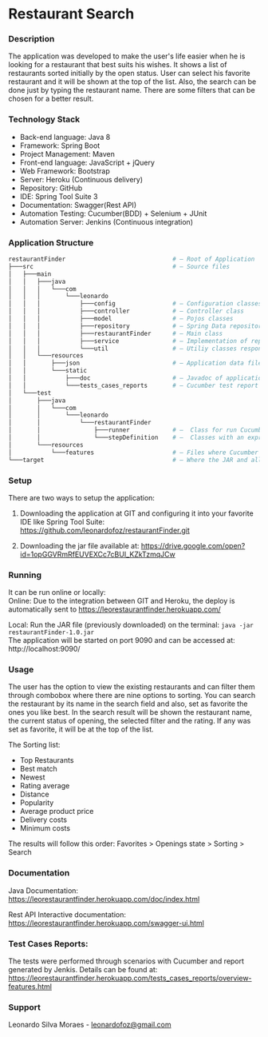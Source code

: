 # Restaurant Search

### Description 
The application was developed to make the user's life easier when he is looking for a restaurant that best suits his wishes. It shows a list of restaurants sorted initially by the open status. User can select his favorite restaurant and it will be shown at the top of the list. Also, the search can be done just by typing the restaurant name. There are some filters that can be chosen for a better result.

### Technology Stack
- Back-end language: Java 8
- Framework: Spring Boot
- Project Management: Maven
- Front-end language: JavaScript + jQuery
- Web Framework: Bootstrap
- Server: Heroku (Continuous delivery)
- Repository: GitHub
- IDE: Spring Tool Suite 3
- Documentation: Swagger(Rest API)
- Automation Testing: Cucumber(BDD) + Selenium + JUnit
- Automation Server: Jenkins (Continuous integration)

### Application Structure
```bash
restaurantFinder                              # — Root of Application
├───src                                       # — Source files
│   ├───main
│   │   ├───java
│   │   │   └───com
│   │   │       └───leonardo
│   │   │           ├───config                # — Configuration classes
│   │   │           ├───controller            # — Controller class
│   │   │           ├───model                 # — Pojos classes
│   │   │           ├───repository            # — Spring Data repository abstraction
│   │   │           ├───restaurantFinder      # — Main class
│   │   │           ├───service               # — Implementation of repository
│   │   │           └───util                  # — Utiliy classes responsible for organize the data
│   │   └───resources						  
│   │       ├───json                          # — Application data file
│   │       └───static						  
│   │           ├───doc                       # — Javadoc of application
│   │           └───tests_cases_reports       # — Cucumber test report
│   └───test
│       ├───java
│       │   └───com
│       │       └───leonardo
│       │           └───restaurantFinder
│       │               ├───runner            # —  Class for run Cucumber feature for Gherkin Scenario
│       │               └───stepDefinition    # —  Classes with an expression that links it to one or more Gherkin steps.
│       └───resources
│           └───features                      # — Files where Cucumber tests are written creating a scenario
└───target                                    # — Where the JAR and all other tests reports are created.
```

### Setup
There are two ways to setup the application:
1.	Downloading the application at GIT and configuring it into your favorite IDE like Spring Tool Suite: https://github.com/leonardofoz/restaurantFinder.git 

2.	Downloading the jar file available at: https://drive.google.com/open?id=1opGGVRmRfEUVEXCc7cBUI_KZkTzmqJCw

### Running
It can be run online or locally:  
   Online: Due to the integration between GIT and Heroku, the deploy is automatically sent to https://leorestaurantfinder.herokuapp.com/

   Local: Run the JAR file (previously downloaded) on the terminal:
```java -jar restaurantFinder-1.0.jar```   
The application will be started on port 9090 and can be accessed at: http://localhost:9090/

### Usage
The user has the option to view the existing restaurants and can filter them through combobox where there are nine options to sorting. 
You can search the restaurant by its name in the search field and also, set as favorite the ones you like best.
In the search result will be shown the restaurant name, the current status of opening, the selected filter and the rating. If any was set as favorite, it will be at the top of the list.

The Sorting list:
- Top Restaurants
- Best match
- Newest
- Rating average
- Distance
- Popularity
- Average product price
- Delivery costs
- Minimum costs

The results will follow this order: 
Favorites > Openings state > Sorting > Search

### Documentation
Java Documentation:
https://leorestaurantfinder.herokuapp.com/doc/index.html

Rest API Interactive documentation:
https://leorestaurantfinder.herokuapp.com/swagger-ui.html

### Test Cases Reports:
The tests were performed through scenarios with Cucumber and report generated by Jenkis. Details can be found at:
https://leorestaurantfinder.herokuapp.com/tests_cases_reports/overview-features.html

### Support
Leonardo Silva Moraes - leonardofoz@gmail.com


